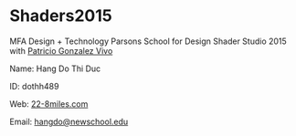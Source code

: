 # Shaders2015
MFA Design + Technology Parsons School for Design Shader Studio 2015 with [Patricio Gonzalez Vivo](https://github.com/patriciogonzalezvivo)

Name: Hang Do Thi Duc

ID: dothh489

Web: [22-8miles.com](http://22-8miles.com)

Email: hangdo@newschool.edu
